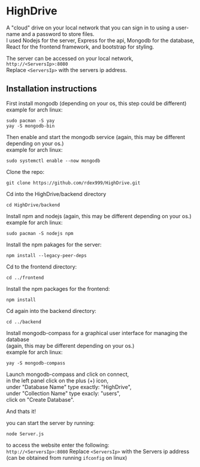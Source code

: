 # HighDrive
A "cloud" drive on your local network that you can sign in to using a user-name and a password to store files.  
I used Nodejs for the server, Express for the api, Mongodb for the database, React for the frontend framework, and bootstrap for styling.  
  
The server can be accessed on your local network, `http://<ServersIp>:8080`  
Replace `<ServersIp>` with the servers ip address.  

## Installation instructions
First install mongodb (depending on your os, this step could be different)  
example for arch linux:  
```
sudo pacman -S yay
yay -S mongodb-bin
```
Then enable and start the mongodb service (again, this may be different depending on your os.)  
example for arch linux:  
```
sudo systemctl enable --now mongodb
```

Clone the repo:  
```
git clone https://github.com/rdex999/HighDrive.git
```

Cd into the HighDrive/backend directory  
```
cd HighDrive/backend
```

Install npm and nodejs (again, this may be different depending on your os.)  
example for arch linux:  
```
sudo pacman -S nodejs npm
```

Install the npm pakages for the server:  
```
npm install --legacy-peer-deps
```

Cd to the frontend directory:
```
cd ../frontend
```

Install the npm packages for the frontend:
```
npm install
```

Cd again into the backend directory:
```
cd ../backend
```

Install mongodb-compass for a graphical user interface for managing the database  
(again, this may be different depending on your os.)  
example for arch linux:  
```
yay -S mongodb-compass
```

Launch mongodb-compass and click on connect,  
in the left panel click on the plus (+) icon,  
under "Database Name" type exactly: "HighDrive",  
under "Collection Name" type exacly: "users",  
click on "Create Database".  

And thats it!  

you can start the server by running:  
```
node Server.js
```

to access the website enter the following:  
`http://<ServersIp>:8080`
Replace `<ServersIp>` with the Servers ip address (can be obtained from running `ifconfig` on linux)  
